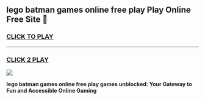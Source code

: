 
## lego batman games online free play Play Online Free Site 👋
<h3>
<a href="https://download.freeplayer.one?title=lego_batman_games_online_free_play&ref=21F">CLICK TO PLAY</a></h3>
<hr>

<h3>
<a href="https://download.freeplayer.one?title=lego_batman_games_online_free_play&ref=21F">CLICK 2 PLAY</a>
  
</h3>

<a href="https://download.freeplayer.one?title=lego_batman_games_online_free_play&ref=21F"><img src="https://cdnb.artstation.com/p/assets/images/images/032/539/853/original/anto-thomas-button-gif.gif"></a>


**lego batman games online free play games unblocked: Your Gateway to Fun and Accessible Online Gaming**

